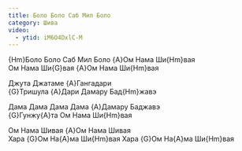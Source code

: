 ```yaml
---
title: Боло Боло Саб Мил Боло
category: Шива
video:
  - ytid: iM6O4DxlC-M
---
```

{Hm}Боло Боло Саб Мил Боло {A}Ом Нама Ши{Hm}вая  
Ом Нама Ши{G}вая {A}Ом Нама Ши{Hm}вая  

Джута Джатаме {A}Гангадари  
{G}Тришула {A}Дари Дамару Бад{Hm}жавэ

Дама Дама Дама Дама {A}Дамару Баджавэ  
{G}Гунжу{A}та Ом Нама Ши{Hm}вая

Ом Нама Шивая {A}Ом Нама Шивая  
Хара {G}Ом На{A}ма Ши{Hm}вая
Хара {G}Ом На{A}ма Ши{Hm}вая
